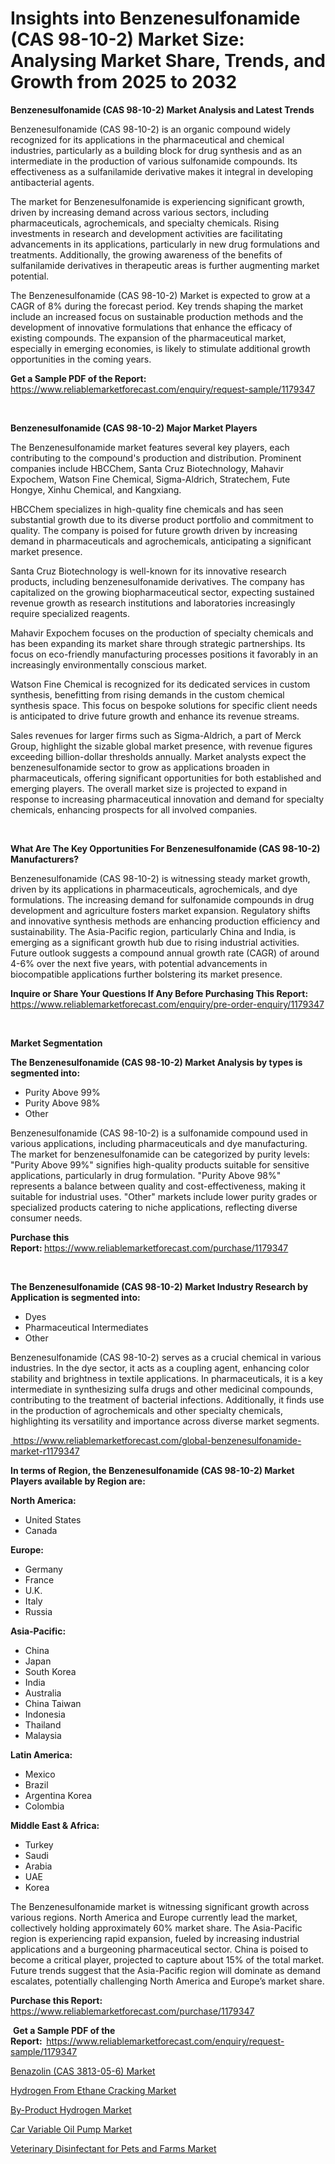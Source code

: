 <p><h1>Insights into Benzenesulfonamide (CAS 98-10-2) Market Size: Analysing Market Share, Trends, and Growth from 2025 to 2032</h1></p><p><strong>Benzenesulfonamide (CAS 98-10-2) Market Analysis and Latest Trends</strong></p>
<p><p>Benzenesulfonamide (CAS 98-10-2) is an organic compound widely recognized for its applications in the pharmaceutical and chemical industries, particularly as a building block for drug synthesis and as an intermediate in the production of various sulfonamide compounds. Its effectiveness as a sulfanilamide derivative makes it integral in developing antibacterial agents.</p><p>The market for Benzenesulfonamide is experiencing significant growth, driven by increasing demand across various sectors, including pharmaceuticals, agrochemicals, and specialty chemicals. Rising investments in research and development activities are facilitating advancements in its applications, particularly in new drug formulations and treatments. Additionally, the growing awareness of the benefits of sulfanilamide derivatives in therapeutic areas is further augmenting market potential.</p><p>The Benzenesulfonamide (CAS 98-10-2) Market is expected to grow at a CAGR of 8% during the forecast period. Key trends shaping the market include an increased focus on sustainable production methods and the development of innovative formulations that enhance the efficacy of existing compounds. The expansion of the pharmaceutical market, especially in emerging economies, is likely to stimulate additional growth opportunities in the coming years.</p></p>
<p><strong>Get a Sample PDF of the Report:&nbsp;</strong> <a href="https://www.reliablemarketforecast.com/enquiry/request-sample/1179347?utm_campaign=2219&utm_medium=2&utm_source=Github&utm_content=ia&utm_term=02022025&utm_id=benzenesulfonamide-cas-98-10-2">https://www.reliablemarketforecast.com/enquiry/request-sample/1179347</a></p>
<p>&nbsp;</p>
<p><strong>Benzenesulfonamide (CAS 98-10-2) Major Market Players</strong></p>
<p><p>The Benzenesulfonamide market features several key players, each contributing to the compound's production and distribution. Prominent companies include HBCChem, Santa Cruz Biotechnology, Mahavir Expochem, Watson Fine Chemical, Sigma-Aldrich, Stratechem, Fute Hongye, Xinhu Chemical, and Kangxiang.</p><p>HBCChem specializes in high-quality fine chemicals and has seen substantial growth due to its diverse product portfolio and commitment to quality. The company is poised for future growth driven by increasing demand in pharmaceuticals and agrochemicals, anticipating a significant market presence.</p><p>Santa Cruz Biotechnology is well-known for its innovative research products, including benzenesulfonamide derivatives. The company has capitalized on the growing biopharmaceutical sector, expecting sustained revenue growth as research institutions and laboratories increasingly require specialized reagents.</p><p>Mahavir Expochem focuses on the production of specialty chemicals and has been expanding its market share through strategic partnerships. Its focus on eco-friendly manufacturing processes positions it favorably in an increasingly environmentally conscious market.</p><p>Watson Fine Chemical is recognized for its dedicated services in custom synthesis, benefitting from rising demands in the custom chemical synthesis space. This focus on bespoke solutions for specific client needs is anticipated to drive future growth and enhance its revenue streams.</p><p>Sales revenues for larger firms such as Sigma-Aldrich, a part of Merck Group, highlight the sizable global market presence, with revenue figures exceeding billion-dollar thresholds annually. Market analysts expect the benzenesulfonamide sector to grow as applications broaden in pharmaceuticals, offering significant opportunities for both established and emerging players. The overall market size is projected to expand in response to increasing pharmaceutical innovation and demand for specialty chemicals, enhancing prospects for all involved companies.</p></p>
<p>&nbsp;</p>
<p><strong>What Are The Key Opportunities For Benzenesulfonamide (CAS 98-10-2) Manufacturers?</strong></p>
<p><p>Benzenesulfonamide (CAS 98-10-2) is witnessing steady market growth, driven by its applications in pharmaceuticals, agrochemicals, and dye formulations. The increasing demand for sulfonamide compounds in drug development and agriculture fosters market expansion. Regulatory shifts and innovative synthesis methods are enhancing production efficiency and sustainability. The Asia-Pacific region, particularly China and India, is emerging as a significant growth hub due to rising industrial activities. Future outlook suggests a compound annual growth rate (CAGR) of around 4-6% over the next five years, with potential advancements in biocompatible applications further bolstering its market presence.</p></p>
<p><strong>Inquire or Share Your Questions If Any Before Purchasing This Report:</strong> <a href="https://www.reliablemarketforecast.com/enquiry/pre-order-enquiry/1179347?utm_campaign=2219&utm_medium=2&utm_source=Github&utm_content=ia&utm_term=02022025&utm_id=benzenesulfonamide-cas-98-10-2">https://www.reliablemarketforecast.com/enquiry/pre-order-enquiry/1179347</a></p>
<p>&nbsp;</p>
<p><strong>Market Segmentation</strong></p>
<p><strong>The Benzenesulfonamide (CAS 98-10-2) Market Analysis by types is segmented into:</strong></p>
<p><ul><li>Purity Above 99%</li><li>Purity Above 98%</li><li>Other</li></ul></p>
<p><p>Benzenesulfonamide (CAS 98-10-2) is a sulfonamide compound used in various applications, including pharmaceuticals and dye manufacturing. The market for benzenesulfonamide can be categorized by purity levels: "Purity Above 99%" signifies high-quality products suitable for sensitive applications, particularly in drug formulation. "Purity Above 98%" represents a balance between quality and cost-effectiveness, making it suitable for industrial uses. "Other" markets include lower purity grades or specialized products catering to niche applications, reflecting diverse consumer needs.</p></p>
<p><strong>Purchase this Report:&nbsp;</strong><a href="https://www.reliablemarketforecast.com/purchase/1179347?utm_campaign=2219&utm_medium=2&utm_source=Github&utm_content=ia&utm_term=02022025&utm_id=benzenesulfonamide-cas-98-10-2">https://www.reliablemarketforecast.com/purchase/1179347</a></p>
<p>&nbsp;</p>
<p><strong>The Benzenesulfonamide (CAS 98-10-2) Market Industry Research by Application is segmented into:</strong></p>
<p><ul><li>Dyes</li><li>Pharmaceutical Intermediates</li><li>Other</li></ul></p>
<p><p>Benzenesulfonamide (CAS 98-10-2) serves as a crucial chemical in various industries. In the dye sector, it acts as a coupling agent, enhancing color stability and brightness in textile applications. In pharmaceuticals, it is a key intermediate in synthesizing sulfa drugs and other medicinal compounds, contributing to the treatment of bacterial infections. Additionally, it finds use in the production of agrochemicals and other specialty chemicals, highlighting its versatility and importance across diverse market segments.</p></p>
<p><a href="https://www.reliablemarketforecast.com/global-benzenesulfonamide-market-r1179347?utm_campaign=2219&utm_medium=2&utm_source=Github&utm_content=ia&utm_term=02022025&utm_id=benzenesulfonamide-cas-98-10-2">&nbsp;https://www.reliablemarketforecast.com/global-benzenesulfonamide-market-r1179347</a></p>
<p><strong>In terms of Region, the Benzenesulfonamide (CAS 98-10-2) Market Players available by Region are:</strong></p>
<p>
    <p> <strong> North America: </strong>
        <ul>
            <li>United States</li>
            <li>Canada</li>
        </ul>
        </p> 
    <p> <strong> Europe: </strong>
        <ul>
            <li>Germany</li>
            <li>France</li>
            <li>U.K.</li>
            <li>Italy</li>
            <li>Russia</li>
        </ul>
        </p> 
    <p> <strong> Asia-Pacific: </strong>
        <ul>
            <li>China</li>
            <li>Japan</li>
            <li>South Korea</li>
            <li>India</li>
            <li>Australia</li>
            <li>China Taiwan</li>
            <li>Indonesia</li>
            <li>Thailand</li>
            <li>Malaysia</li>
        </ul>
        </p> 
    <p> <strong> Latin America: </strong>
        <ul>
            <li>Mexico</li>
            <li>Brazil</li>
            <li>Argentina Korea</li>
            <li>Colombia</li>
        </ul>
        </p> 
    <p> <strong> Middle East & Africa: </strong>
        <ul>
            <li>Turkey</li>
            <li>Saudi</li>
            <li>Arabia</li>
            <li>UAE</li>
            <li>Korea</li>
        </ul>
    </p>
    </p>
<p><p>The Benzenesulfonamide market is witnessing significant growth across various regions. North America and Europe currently lead the market, collectively holding approximately 60% market share. The Asia-Pacific region is experiencing rapid expansion, fueled by increasing industrial applications and a burgeoning pharmaceutical sector. China is poised to become a critical player, projected to capture about 15% of the total market. Future trends suggest that the Asia-Pacific region will dominate as demand escalates, potentially challenging North America and Europe’s market share.</p></p>
<p><strong>Purchase this Report: </strong><a href="https://www.reliablemarketforecast.com/purchase/1179347?utm_campaign=2219&utm_medium=2&utm_source=Github&utm_content=ia&utm_term=02022025&utm_id=benzenesulfonamide-cas-98-10-2">https://www.reliablemarketforecast.com/purchase/1179347</a></p>
<p>&nbsp;<strong>Get a Sample PDF of the Report:&nbsp;&nbsp;</strong><a href="https://www.reliablemarketforecast.com/enquiry/request-sample/1179347?utm_campaign=2219&utm_medium=2&utm_source=Github&utm_content=ia&utm_term=02022025&utm_id=benzenesulfonamide-cas-98-10-2">https://www.reliablemarketforecast.com/enquiry/request-sample/1179347</a></p>
<p><strong></strong></p>
<p><p><a href="https://github.com/suleimannichelle7/Market-Research-Report-List-1/blob/main/benazolin-cas-3813-05-6-market.md?utm_campaign=2219&utm_medium=2&utm_source=Github&utm_content=ia&utm_term=02022025&utm_id=benzenesulfonamide-cas-98-10-2">Benazolin (CAS 3813-05-6) Market</a></p><p><a href="https://www.linkedin.com/pulse/hydrogen-from-ethane-cracking-market-forecasting-97hse?utm_campaign=2219&utm_medium=2&utm_source=Github&utm_content=ia&utm_term=02022025&utm_id=benzenesulfonamide-cas-98-10-2">Hydrogen From Ethane Cracking Market</a></p><p><a href="https://www.linkedin.com/pulse/comprehensive-by-product-hydrogen-market-overview-p7ofe?utm_campaign=2219&utm_medium=2&utm_source=Github&utm_content=ia&utm_term=02022025&utm_id=benzenesulfonamide-cas-98-10-2">By-Product Hydrogen Market</a></p><p><a href="https://www.linkedin.com/pulse/detailed-car-variable-oil-pump-market-report-2025-2032-technology-eheie?utm_campaign=2219&utm_medium=2&utm_source=Github&utm_content=ia&utm_term=02022025&utm_id=benzenesulfonamide-cas-98-10-2">Car Variable Oil Pump Market</a></p><p><a href="https://www.linkedin.com/pulse/growth-potential-market-share-analysis-veterinary-disinfectant-zx3me?utm_campaign=2219&utm_medium=2&utm_source=Github&utm_content=ia&utm_term=02022025&utm_id=benzenesulfonamide-cas-98-10-2">Veterinary Disinfectant for Pets and Farms Market</a></p></p>
